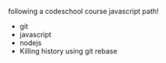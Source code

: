following a codeschool course
javascript path!

* git
* javascript
* nodejs
* Killing history using git rebase
